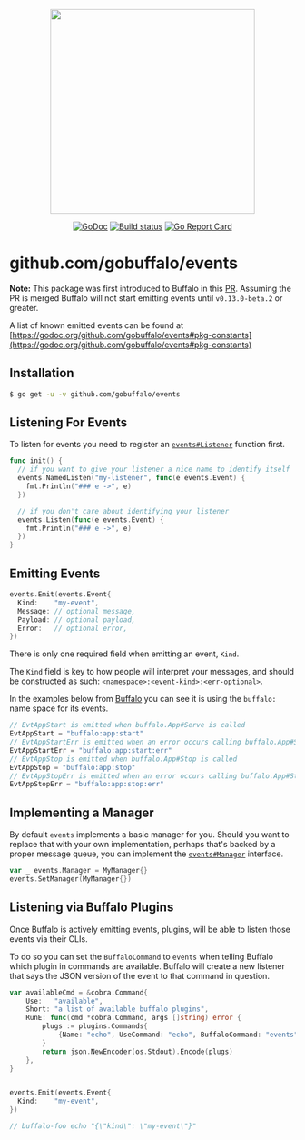<p align="center"><img src="https://github.com/gobuffalo/buffalo/blob/master/logo.svg" width="360"></p>

<p align="center">
<a href="https://godoc.org/github.com/gobuffalo/events"><img src="https://godoc.org/github.com/gobuffalo/events?status.svg" alt="GoDoc" /></a>
<a href="https://github.com/gobuffalo/events/actions"><img src="https://github.com/gobuffalo/events/actions/workflows/tests.yml/badge.svg" alt="Build status" /></a>
<a href="https://goreportcard.com/report/github.com/gobuffalo/events"><img src="https://goreportcard.com/badge/github.com/gobuffalo/events" alt="Go Report Card" /></a>
</p>

# github.com/gobuffalo/events

**Note:** This package was first introduced to Buffalo in this [PR](https://github.com/gobuffalo/buffalo/pull/1305). Assuming the PR is merged Buffalo will not start emitting events until `v0.13.0-beta.2` or greater.

A list of known emitted events can be found at [https://godoc.org/github.com/gobuffalo/events#pkg-constants](https://godoc.org/github.com/gobuffalo/events#pkg-constants)

## Installation

```bash
$ go get -u -v github.com/gobuffalo/events
```

## Listening For Events

To listen for events you need to register an [`events#Listener`](https://godoc.org/github.com/gobuffalo/events#Listener) function first.

```go
func init() {
  // if you want to give your listener a nice name to identify itself
  events.NamedListen("my-listener", func(e events.Event) {
    fmt.Println("### e ->", e)
  })

  // if you don't care about identifying your listener
  events.Listen(func(e events.Event) {
    fmt.Println("### e ->", e)
  })
}
```

## Emitting Events

```go
events.Emit(events.Event{
  Kind:    "my-event",
  Message: // optional message,
  Payload: // optional payload,
  Error:   // optional error,
})
```

There is only one required field when emitting an event, `Kind`.

The `Kind` field is key to how people will interpret your messages, and should be constructed as such: `<namespace>:<event-kind>:<err-optional>`.

In the examples below from [Buffalo](https://gobuffalo.io) you can see it is using the `buffalo:` name space for its events.

```go
// EvtAppStart is emitted when buffalo.App#Serve is called
EvtAppStart = "buffalo:app:start"
// EvtAppStartErr is emitted when an error occurs calling buffalo.App#Serve
EvtAppStartErr = "buffalo:app:start:err"
// EvtAppStop is emitted when buffalo.App#Stop is called
EvtAppStop = "buffalo:app:stop"
// EvtAppStopErr is emitted when an error occurs calling buffalo.App#Stop
EvtAppStopErr = "buffalo:app:stop:err"
```

## Implementing a Manager

By default `events` implements a basic manager for you. Should you want to replace that with your own implementation, perhaps that's backed by a proper message queue, you can implement the [`events#Manager`](https://godoc.org/github.com/gobuffalo/events#Manager) interface.

```go
var _ events.Manager = MyManager{}
events.SetManager(MyManager{})
```

## Listening via Buffalo Plugins

Once Buffalo is actively emitting events, plugins, will be able to listen those events via their CLIs.

To do so you can set the `BuffaloCommand` to `events` when telling Buffalo which plugin in commands are available. Buffalo will create a new listener that says the JSON version of the event to that command in question.

```go
var availableCmd = &cobra.Command{
	Use:   "available",
	Short: "a list of available buffalo plugins",
	RunE: func(cmd *cobra.Command, args []string) error {
		plugs := plugins.Commands{
			{Name: "echo", UseCommand: "echo", BuffaloCommand: "events", Description: echoCmd.Short, Aliases: echoCmd.Aliases},
		}
		return json.NewEncoder(os.Stdout).Encode(plugs)
	},
}


events.Emit(events.Event{
  Kind:    "my-event",
})

// buffalo-foo echo "{\"kind\": \"my-event\"}"
```
